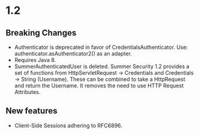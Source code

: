 # 1.2

## Breaking Changes
* Authenticator is deprecated in favor of CredentialsAuthenticator.
  Use: authenticator.asAuthenticator2() as an adapter.
* Requires Java 8.
* SummerAuthenticatedUser is deleted.
    Summer Security 1.2 provides a set of functions from HttpServletRequest -> Credentials and Credentials -> String (Username).
    These can be combined to take a HttpRequest and return the Username. It removes the need to use HTTP Request Attributes.

## New features
* Client-Side Sessions adhering to RFC6896.
